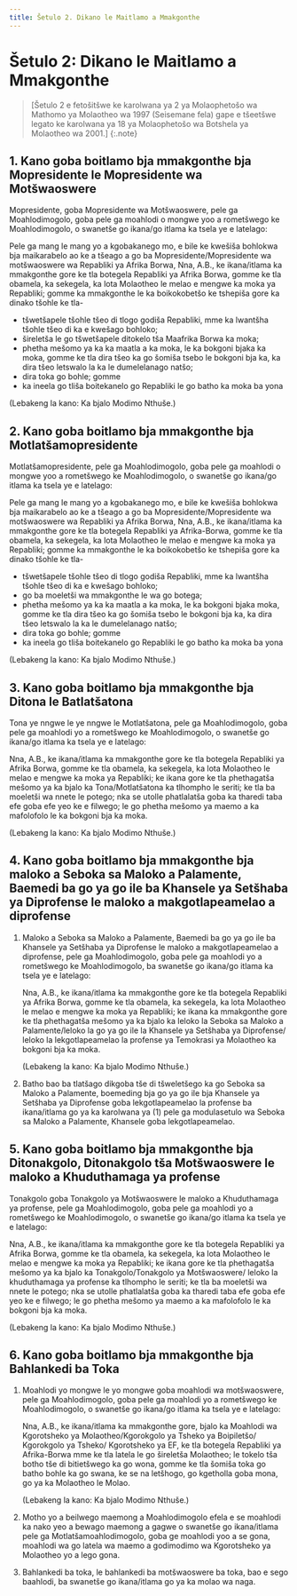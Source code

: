 ```yaml
---
title: Šetulo 2. Dikano le Maitlamo a Mmakgonthe
---
```


# Šetulo 2: Dikano le Maitlamo a Mmakgonthe

> [Šetulo 2 e fetošitšwe ke karolwana ya 2 ya Molaophetošo wa Mathomo ya Molaotheo wa 1997 (Seisemane fela) gape e tšeetšwe legato ke karolwana ya 18 ya Molaophetošo wa Botshela ya Molaotheo wa 2001.]
{:.note}

## 1. Kano goba boitlamo bja mmakgonthe bja Mopresidente le Mopresidente wa Motšwaoswere

Mopresidente, goba Mopresidente wa Motšwaoswere, pele ga Moahlodimogolo, goba pele ga moahlodi o mongwe yoo a rometšwego ke Moahlodimogolo, o swanetše go ikana/go itlama ka tsela ye e latelago:

Pele ga mang le mang yo a kgobakanego mo, e bile ke kwešiša bohlokwa bja maikarabelo ao ke a tšeago a go ba Mopresidente/Mopresidente wa motšwaoswere wa Repabliki ya Afrika Borwa, Nna, A.B., ke ikana/itlama ka mmakgonthe gore ke tla botegela Repabliki ya Afrika Borwa, gomme ke tla obamela, ka sekegela, ka lota Molaotheo le melao e mengwe ka moka ya Repabliki; gomme ka mmakgonthe le ka boikokobetšo ke tshepiša gore ka dinako tšohle ke tla-

*	tšwetšapele tšohle tšeo di tlogo godiša Repabliki, mme ka lwantšha tšohle tšeo di ka e kwešago bohloko;
*	šireletša le go tšwetšapele ditokelo tša Maafrika Borwa ka moka;
*	phetha mešomo ya ka ka maatla a ka moka, le ka bokgoni bjaka ka moka, gomme ke tla dira tšeo ka go šomiša tsebo le bokgoni bja ka, ka dira tšeo letswalo la ka le dumelelanago natšo;
*	dira toka go bohle; gomme
*	ka ineela go tliša boitekanelo go Repabliki le go batho ka moka ba yona 

(Lebakeng la kano: Ka bjalo Modimo Nthuše.)

## 2. Kano goba boitlamo bja mmakgonthe bja Motlatšamopresidente

Motlatšamopresidente, pele ga Moahlodimogolo, goba pele ga moahlodi o mongwe yoo a rometšwego ke Moahlodimogolo, o swanetše go ikana/go itlama ka tsela ye e latelago:

Pele ga mang le mang yo a kgobakanego mo, e bile ke kwešiša bohlokwa bja maikarabelo ao ke a tšeago a go ba Mopresidente/Mopresidente wa motšwaoswere wa Repabliki ya Afrika Borwa, Nna, A.B., ke ikana/itlama ka mmakgonthe gore ke tla botegela Repabliki ya Afrika-Borwa, gomme ke tla obamela, ka sekegela, ka lota Molaotheo le melao e mengwe ka moka ya Repabliki; gomme ka mmakgonthe le ka boikokobetšo ke tshepiša gore ka dinako tšohle ke tla-

*	tšwetšapele tšohle tšeo di tlogo godiša Repabliki, mme ka lwantšha tšohle tšeo di ka e kwešago bohloko;
*	go ba moeletši wa mmakgonthe le wa go botega;
*	phetha mešomo ya ka ka maatla a ka moka, le ka bokgoni bjaka moka, gomme ke tla dira tšeo ka go šomiša tsebo le bokgoni bja ka, ka dira tšeo letswalo la ka le dumelelanago natšo;
*	dira toka go bohle; gomme
*	ka ineela go tliša boitekanelo go Repabliki le go batho ka moka ba yona 

(Lebakeng la kano: Ka bjalo Modimo Nthuše.)

## 3. Kano goba boitlamo bja mmakgonthe bja Ditona le Batlatšatona

Tona ye nngwe le ye nngwe le Motlatšatona, pele ga Moahlodimogolo, goba pele ga moahlodi yo a rometšwego ke Moahlodimogolo, o swanetše go ikana/go itlama ka tsela ye e latelago:

Nna, A.B., ke ikana/itlama ka mmakgonthe gore ke tla botegela Repabliki ya Afrika Borwa, gomme ke tla obamela, ka sekegela, ka lota Molaotheo le melao e mengwe ka moka ya Repabliki; ke ikana gore ke tla phethagatša mešomo ya ka bjalo ka Tona/Motlatšatona ka tlhompho le seriti; ke tla ba moeletši wa nnete le potego; nka se utolle phatlalatša goba ka tharedi taba efe goba efe yeo ke e filwego; le go phetha mešomo ya maemo a ka mafolofolo le ka bokgoni bja ka moka.

(Lebakeng la kano: Ka bjalo Modimo Nthuše.)

## 4. Kano goba boitlamo bja mmakgonthe bja maloko a Seboka sa Maloko a Palamente, Baemedi ba go ya go ile ba Khansele ya Setšhaba ya Diprofense le maloko a makgotlapeamelao a diprofense

1.	Maloko a Seboka sa Maloko a Palamente, Baemedi ba go ya go ile ba Khansele ya Setšhaba ya Diprofense le maloko a makgotlapeamelao a diprofense, pele ga
Moahlodimogolo, goba pele ga moahlodi yo a rometšwego ke Moahlodimogolo, ba swanetše go ikana/go itlama ka tsela ye e latelago:

	Nna, A.B., ke ikana/itlama ka mmakgonthe gore ke tla botegela Repabliki ya Afrika Borwa, gomme ke tla obamela, ka sekegela, ka lota Molaotheo le melao e mengwe ka moka ya Repabliki; ke ikana ka mmakgonthe gore ke tla phethagatša mešomo ya ka bjalo ka leloko la Seboka sa Maloko a Palamente/leloko la go ya go ile la Khansele ya Setšhaba ya Diprofense/ leloko la lekgotlapeamelao la profense ya Temokrasi ya Molaotheo ka bokgoni bja ka moka.

	(Lebakeng la kano: Ka bjalo Modimo Nthuše.)

2.	Batho bao ba tlatšago dikgoba tše di tšweletšego ka go Seboka sa Maloko a Palamente, boemeding bja go ya go ile bja Khansele ya Setšhaba ya Diprofense goba lekgotlapeamelao la profense ba ikana/itlama go ya ka karolwana ya (1) pele ga modulasetulo wa Seboka sa Maloko a Palamente, Khansele goba lekgotlapeamelao.

## 5. Kano goba boitlamo bja mmakgonthe bja Ditonakgolo, Ditonakgolo tša Motšwaoswere le maloko a Khuduthamaga ya profense

Tonakgolo goba Tonakgolo ya Motšwaoswere le maloko a Khuduthamaga ya profense, pele ga Moahlodimogolo, goba pele ga moahlodi yo a rometšwego ke Moahlodimogolo, o swanetše go ikana/go itlama ka tsela ye e latelago:

Nna, A.B., ke ikana/itlama ka mmakgonthe gore ke tla botegela Repabliki ya Afrika Borwa, gomme ke tla obamela, ka sekegela, ka lota Molaotheo le melao e mengwe ka moka ya Repabliki; ke ikana gore ke tla phethagatša mešomo ya ka bjalo ka Tonakgolo/Tonakgolo ya Motšwaoswere/ leloko la khuduthamaga ya profense ka tlhompho le seriti; ke tla ba moeletši wa nnete le potego; nka se utolle phatlalatša goba ka tharedi taba efe goba efe yeo ke e filwego; le go phetha mešomo ya maemo a ka mafolofolo le ka bokgoni bja ka moka.

(Lebakeng la kano: Ka bjalo Modimo Nthuše.)

## 6. Kano goba boitlamo bja mmakgonthe bja Bahlankedi ba Toka

1.	Moahlodi yo mongwe le yo mongwe goba moahlodi wa motšwaoswere, pele ga Moahlodimogolo, goba pele ga moahlodi yo a rometšwego ke Moahlodimogolo, o swanetše go ikana/go itlama ka tsela ye e latelago:

	Nna, A.B., ke ikana/itlama ka mmakgonthe gore, bjalo ka Moahlodi wa Kgorotsheko ya Molaotheo/Kgorokgolo ya Tsheko ya Boipiletšo/ Kgorokgolo ya Tsheko/ Kgorotsheko ya EF, ke tla botegela Repabliki ya Afrika-Borwa mme ke tla latela le go šireletša Molaotheo; le tokelo tša botho tše di bitietšwego ka go wona, gomme ke tla šomiša toka go batho bohle ka go swana, ke se na letšhogo, go kgetholla goba mona, go ya ka Molaotheo le Molao.

	(Lebakeng la kano: Ka bjalo Modimo Nthuše.)

1.	Motho yo a beilwego maemong a Moahlodimogolo efela e se moahlodi ka nako yeo a bewago maemong a gagwe o swanetše go ikana/itlama pele ga Motlatšamoahlodimogolo, goba ge moahlodi yoo a se gona, moahlodi wa go latela wa maemo a godimodimo wa Kgorotsheko ya Molaotheo yo a lego gona.
1.	Bahlankedi ba toka, le bahlankedi ba motšwaoswere ba toka, bao e sego baahlodi, ba swanetše go ikana/itlama go ya ka molao wa naga.